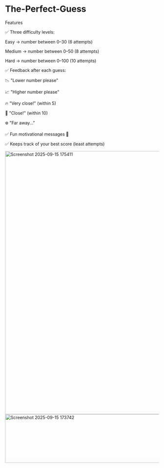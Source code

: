 # The-Perfect-Guess

Features

✅ Three difficulty levels:

Easy → number between 0–30 (6 attempts)

Medium → number between 0–50 (8 attempts)

Hard → number between 0–100 (10 attempts)

✅ Feedback after each guess:

📉 "Lower number please"

📈 "Higher number please"

🔥 "Very close!" (within 5)

🙂 "Close!" (within 10)

❄️ "Far away..."

✅ Fun motivational messages 🎉

✅ Keeps track of your best score (least attempts)


<img width="615" height="861" alt="Screenshot 2025-09-15 175411" src="https://github.com/user-attachments/assets/b5bd2996-0d48-491e-a996-cd0f06782d05" />


<img width="564" height="159" alt="Screenshot 2025-09-15 173742" src="https://github.com/user-attachments/assets/12ccd532-36f5-479e-8d00-0c1b7508af3e" />


